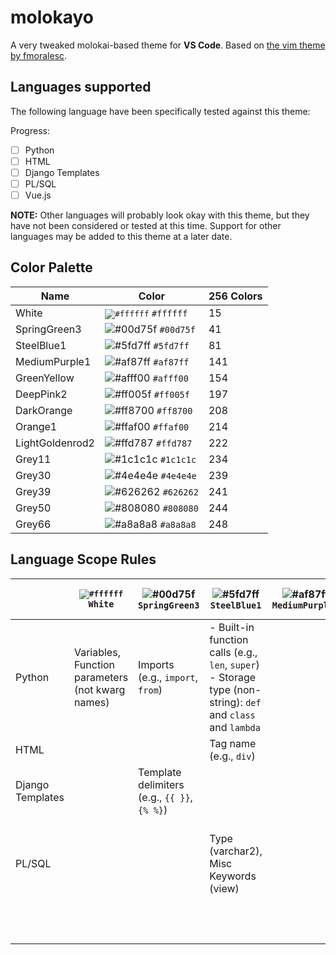 # molokayo

A very tweaked molokai-based theme for **VS Code**. Based on [the vim theme by fmoralesc](https://github.com/fmoralesc/molokayo).

## Languages supported

The following language have been specifically tested against this theme:

Progress:

- [ ] Python
- [ ] HTML
- [ ] Django Templates
- [ ] PL/SQL
- [ ] Vue.js

**NOTE:** Other languages will probably look okay with this theme, but they have not been considered or tested at this time. Support for other languages may be added to this theme at a later date.

## Color Palette

| Name            | Color                                                                                | 256 Colors |
|-----------------|--------------------------------------------------------------------------------------|------------|
| White           | <kbd>![#ffffff](https://via.placeholder.com/15/ffffff/000000?text=+)</kbd> `#ffffff` | 15         |
| SpringGreen3    | ![#00d75f](https://via.placeholder.com/15/00d75f/000000?text=+) `#00d75f`            | 41         |
| SteelBlue1      | ![#5fd7ff](https://via.placeholder.com/15/5fd7ff/000000?text=+) `#5fd7ff`            | 81         |
| MediumPurple1   | ![#af87ff](https://via.placeholder.com/15/af87ff/000000?text=+) `#af87ff`            | 141        |
| GreenYellow     | ![#afff00](https://via.placeholder.com/15/afff00/000000?text=+) `#afff00`            | 154        |
| DeepPink2       | ![#ff005f](https://via.placeholder.com/15/ff005f/000000?text=+) `#ff005f`            | 197        |
| DarkOrange      | ![#ff8700](https://via.placeholder.com/15/ff8700/000000?text=+) `#ff8700`            | 208        |
| Orange1         | ![#ffaf00](https://via.placeholder.com/15/ffaf00/000000?text=+) `#ffaf00`            | 214        |
| LightGoldenrod2 | ![#ffd787](https://via.placeholder.com/15/ffd787/000000?text=+) `#ffd787`            | 222        |
| Grey11          | ![#1c1c1c](https://via.placeholder.com/15/1c1c1c/000000?text=+) `#1c1c1c`            | 234        |
| Grey30          | ![#4e4e4e](https://via.placeholder.com/15/4e4e4e/000000?text=+) `#4e4e4e`            | 239        |
| Grey39          | ![#626262](https://via.placeholder.com/15/626262/000000?text=+) `#626262`            | 241        |
| Grey50          | ![#808080](https://via.placeholder.com/15/808080/000000?text=+) `#808080`            | 244        |
| Grey66          | ![#a8a8a8](https://via.placeholder.com/15/a8a8a8/000000?text=+) `#a8a8a8`            | 248        |

## Language Scope Rules

|                  | <kbd>![#ffffff](https://via.placeholder.com/15/ffffff/000000?text=+)</kbd> `White` | ![#00d75f](https://via.placeholder.com/15/00d75f/000000?text=+) `SpringGreen3` | ![#5fd7ff](https://via.placeholder.com/15/5fd7ff/000000?text=+) `SteelBlue1`                                    | ![#af87ff](https://via.placeholder.com/15/af87ff/000000?text=+) `MediumPurple1` | ![#afff00](https://via.placeholder.com/15/afff00/000000?text=+) `GreenYellow` | ![#ff005f](https://via.placeholder.com/15/ff005f/000000?text=+) `DeepPink2` | ![#ff8700](https://via.placeholder.com/15/ff8700/000000?text=+) `DarkOrange` | ![#ffaf00](https://via.placeholder.com/15/ffaf00/000000?text=+) `Orange1` | ![#ffd787](https://via.placeholder.com/15/ffd787/000000?text=+) `LightGoldenrod2` | ![#1c1c1c](https://via.placeholder.com/15/1c1c1c/000000?text=+) `Grey11` | ![#4e4e4e](https://via.placeholder.com/15/4e4e4e/000000?text=+) `Grey30` | ![#626262](https://via.placeholder.com/15/626262/000000?text=+) `Grey39` | ![#808080](https://via.placeholder.com/15/808080/000000?text=+) `Grey50` | ![#a8a8a8](https://via.placeholder.com/15/a8a8a8/000000?text=+) `Grey66` |
|------------------|------------------------------------------------------------------------------------|--------------------------------------------------------------------------------|-----------------------------------------------------------------------------------------------------------------|---------------------------------------------------------------------------------|-------------------------------------------------------------------------------|-----------------------------------------------------------------------------|------------------------------------------------------------------------------|---------------------------------------------------------------------------|-----------------------------------------------------------------------------------|--------------------------------------------------------------------------|--------------------------------------------------------------------------|--------------------------------------------------------------------------|--------------------------------------------------------------------------|--------------------------------------------------------------------------|
| Python           | Variables, Function parameters (not kwarg names)                                   | Imports (e.g., `import`, `from`)                                               | - Built-in function calls (e.g., `len`, `super`)<br>- Storage type (non-string): `def` and `class` and `lambda` |                                                                                 |                                                                               |                                                                             |                                                                              |                                                                           |                                                                                   |                                                                          |                                                                          |                                                                          |                                                                          |                                                                          |
| HTML             |                                                                                    |                                                                                | Tag name (e.g., `div`)                                                                                          |                                                                                 |                                                                               |                                                                             |                                                                              |                                                                           |                                                                                   |                                                                          |                                                                          |                                                                          |                                                                          |                                                                          |
| Django Templates |                                                                                    | Template delimiters (e.g., `{{ }}`, `{% %}`)                                   |                                                                                                                 |                                                                                 | Django tags and filters                                                       |                                                                             |                                                                              |                                                                           |                                                                                   |                                                                          |                                                                          |                                                                          |                                                                          |                                                                          |
| PL/SQL           |                                                                                    |                                                                                | Type (varchar2), Misc Keywords (view)                                                                           |                                                                                 |                                                                               | Misc Keywords (create, replace, select, from, join, etc)                    |                                                                              |                                                                           |                                                                                   |                                                                          |                                                                          |                                                                          |                                                                          |                                                                          |
|                  |                                                                                    |                                                                                |                                                                                                                 |                                                                                 |                                                                               |                                                                             |                                                                              |                                                                           |                                                                                   |                                                                          |                                                                          |                                                                          |                                                                          |                                                                          |
|                  |                                                                                    |                                                                                |                                                                                                                 |                                                                                 |                                                                               |                                                                             |                                                                              |                                                                           |                                                                                   |                                                                          |                                                                          |                                                                          |                                                                          |                                                                          |
|                  |                                                                                    |                                                                                |                                                                                                                 |                                                                                 |                                                                               |                                                                             |                                                                              |                                                                           |                                                                                   |                                                                          |                                                                          |                                                                          |                                                                          |                                                                          |
|                  |                                                                                    |                                                                                |                                                                                                                 |                                                                                 |                                                                               |                                                                             |                                                                              |                                                                           |                                                                                   |                                                                          |                                                                          |                                                                          |                                                                          |                                                                          |
|                  |                                                                                    |                                                                                |                                                                                                                 |                                                                                 |                                                                               |                                                                             |                                                                              |                                                                           |                                                                                   |                                                                          |                                                                          |                                                                          |                                                                          |                                                                          |
|                  |                                                                                    |                                                                                |                                                                                                                 |                                                                                 |                                                                               |                                                                             |                                                                              |                                                                           |                                                                                   |                                                                          |                                                                          |                                                                          |                                                                          |                                                                          |
|                  |                                                                                    |                                                                                |                                                                                                                 |                                                                                 |                                                                               |                                                                             |                                                                              |                                                                           |                                                                                   |                                                                          |                                                                          |                                                                          |                                                                          |                                                                          |
|                  |                                                                                    |                                                                                |                                                                                                                 |                                                                                 |                                                                               |                                                                             |                                                                              |                                                                           |                                                                                   |                                                                          |                                                                          |                                                                          |                                                                          |                                                                          |
|                  |                                                                                    |                                                                                |                                                                                                                 |                                                                                 |                                                                               |                                                                             |                                                                              |                                                                           |                                                                                   |                                                                          |                                                                          |                                                                          |                                                                          |                                                                          |
